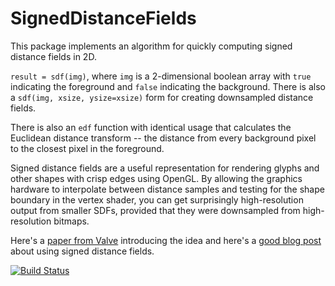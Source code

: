 # SignedDistanceFields

This package implements an algorithm for quickly computing signed distance fields in 2D.

`result = sdf(img)`, where `img` is a 2-dimensional boolean array with `true` indicating the foreground and `false` indicating the background. There is also a `sdf(img, xsize, ysize=xsize)` form for creating downsampled distance fields.

There is also an `edf` function with identical usage that calculates the Euclidean distance transform -- the distance from every background pixel to the closest pixel in the foreground.

Signed distance fields are a useful representation for rendering glyphs and other shapes with crisp edges using OpenGL. By allowing the graphics hardware to interpolate between distance samples and testing for the shape boundary in the vertex shader, you can get surprisingly high-resolution output from smaller SDFs, provided that they were downsampled from high-resolution bitmaps.

Here's a [paper from Valve](http://www.valvesoftware.com/publications/2007/SIGGRAPH2007_AlphaTestedMagnification.pdf) introducing the idea and here's a [good blog post](https://www.mapbox.com/blog/text-signed-distance-fields/) about using signed distance fields.

[![Build Status](https://travis-ci.org/yurivish/SignedDistanceFields.jl.svg?branch=master)](https://travis-ci.org/yurivish/SignedDistanceFields.jl)
